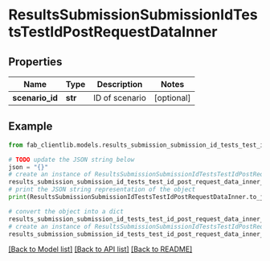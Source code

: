 # ResultsSubmissionSubmissionIdTestsTestIdPostRequestDataInner


## Properties

Name | Type | Description | Notes
------------ | ------------- | ------------- | -------------
**scenario_id** | **str** | ID of scenario | [optional] 

## Example

```python
from fab_clientlib.models.results_submission_submission_id_tests_test_id_post_request_data_inner import ResultsSubmissionSubmissionIdTestsTestIdPostRequestDataInner

# TODO update the JSON string below
json = "{}"
# create an instance of ResultsSubmissionSubmissionIdTestsTestIdPostRequestDataInner from a JSON string
results_submission_submission_id_tests_test_id_post_request_data_inner_instance = ResultsSubmissionSubmissionIdTestsTestIdPostRequestDataInner.from_json(json)
# print the JSON string representation of the object
print(ResultsSubmissionSubmissionIdTestsTestIdPostRequestDataInner.to_json())

# convert the object into a dict
results_submission_submission_id_tests_test_id_post_request_data_inner_dict = results_submission_submission_id_tests_test_id_post_request_data_inner_instance.to_dict()
# create an instance of ResultsSubmissionSubmissionIdTestsTestIdPostRequestDataInner from a dict
results_submission_submission_id_tests_test_id_post_request_data_inner_from_dict = ResultsSubmissionSubmissionIdTestsTestIdPostRequestDataInner.from_dict(results_submission_submission_id_tests_test_id_post_request_data_inner_dict)
```
[[Back to Model list]](../README.md#documentation-for-models) [[Back to API list]](../README.md#documentation-for-api-endpoints) [[Back to README]](../README.md)


